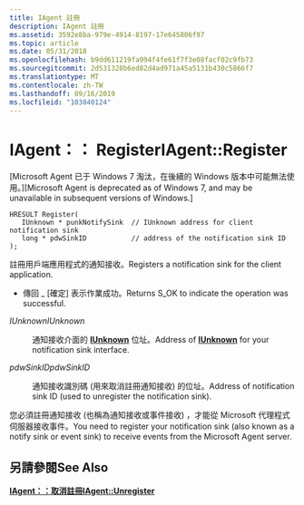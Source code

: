 ```yaml
---
title: IAgent 註冊
description: IAgent 註冊
ms.assetid: 3592e8ba-979e-4914-8197-17e645806f97
ms.topic: article
ms.date: 05/31/2018
ms.openlocfilehash: b9dd611219fa994f4fe61f7f3e08facf02c9fb73
ms.sourcegitcommit: 2d531328b6ed82d4ad971a45a5131b430c5866f7
ms.translationtype: MT
ms.contentlocale: zh-TW
ms.lasthandoff: 09/16/2019
ms.locfileid: "103840124"
---
```

# <a name="iagentregister"></a><span data-ttu-id="08617-103">IAgent：： Register</span><span class="sxs-lookup"><span data-stu-id="08617-103">IAgent::Register</span></span>

<span data-ttu-id="08617-104">\[Microsoft Agent 已于 Windows 7 淘汰，在後續的 Windows 版本中可能無法使用。\]</span><span class="sxs-lookup"><span data-stu-id="08617-104">\[Microsoft Agent is deprecated as of Windows 7, and may be unavailable in subsequent versions of Windows.\]</span></span>

``` syntax
HRESULT Register(
   IUnknown * punkNotifySink  // IUnknown address for client notification sink
   long * pdwSinkID           // address of the notification sink ID
);
```

<span data-ttu-id="08617-105">註冊用戶端應用程式的通知接收。</span><span class="sxs-lookup"><span data-stu-id="08617-105">Registers a notification sink for the client application.</span></span>

-   <span data-ttu-id="08617-106">傳回 \_ [確定] 表示作業成功。</span><span class="sxs-lookup"><span data-stu-id="08617-106">Returns S\_OK to indicate the operation was successful.</span></span>

<dl> <dt>

<span data-ttu-id="08617-107"><span id="IUnknown"></span><span id="iunknown"></span><span id="IUNKNOWN"></span>*IUnknown*</span><span class="sxs-lookup"><span data-stu-id="08617-107"><span id="IUnknown"></span><span id="iunknown"></span><span id="IUNKNOWN"></span>*IUnknown*</span></span>
</dt> <dd>

<span data-ttu-id="08617-108">通知接收介面的 [**IUnknown**](https://www.bing.com/search?q=**IUnknown**) 位址。</span><span class="sxs-lookup"><span data-stu-id="08617-108">Address of [**IUnknown**](https://www.bing.com/search?q=**IUnknown**) for your notification sink interface.</span></span>

</dd> <dt>

<span data-ttu-id="08617-109"><span id="pdwSinkID"></span><span id="pdwsinkid"></span><span id="PDWSINKID"></span>*pdwSinkID*</span><span class="sxs-lookup"><span data-stu-id="08617-109"><span id="pdwSinkID"></span><span id="pdwsinkid"></span><span id="PDWSINKID"></span>*pdwSinkID*</span></span>
</dt> <dd>

<span data-ttu-id="08617-110">通知接收識別碼 (用來取消註冊通知接收) 的位址。</span><span class="sxs-lookup"><span data-stu-id="08617-110">Address of notification sink ID (used to unregister the notification sink).</span></span>

</dd> </dl>

<span data-ttu-id="08617-111">您必須註冊通知接收 (也稱為通知接收或事件接收) ，才能從 Microsoft 代理程式伺服器接收事件。</span><span class="sxs-lookup"><span data-stu-id="08617-111">You need to register your notification sink (also known as a notify sink or event sink) to receive events from the Microsoft Agent server.</span></span>

## <a name="see-also"></a><span data-ttu-id="08617-112">另請參閱</span><span class="sxs-lookup"><span data-stu-id="08617-112">See Also</span></span>

[<span data-ttu-id="08617-113">**IAgent：：取消註冊**</span><span class="sxs-lookup"><span data-stu-id="08617-113">**IAgent::Unregister**</span></span>](iagent--unregister.md)


 

 





